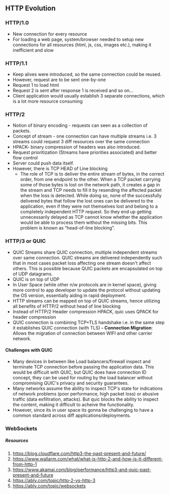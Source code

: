 ## HTTP Evolution

### HTTP/1.0
- New connection for every resource
- For loading a web page, system/browser needed to setup new connections for all resources (html, js, css, images etc.), making it inefficient and slow

### HTTP/1.1
- Keep alives were introduced, so the same connection could be reused. 
- However, request are to be sent one-by-one 
- Request 1 to load html
- Request 2 is sent after response 1 is received and so on...
- Client application would usually establish 3 separate connections, which is a lot more resource consuming

### HTTP/2
- Notion of binary encoding - requests can seen as a collection of packets.
- Concept of stream - one connection can have multiple streams i.e. 3 streams could request 3 diff resources over the same connection
- HPACK- binary compression of headers was also introduced.
- Request prioritization (Streams have priorities associated) and better flow control
- Server could push data itself.
- However, there is TCP HEAD of Line blocking
  - The role of TCP is to deliver the entire stream of bytes, in the correct order, from one endpoint to the other. When a TCP packet carrying some 
of those bytes is lost on the network path, it creates a gap in the stream and TCP needs to fill it by resending the affected packet when the loss 
is detected. While doing so, none of the successfully delivered bytes that follow the lost ones can be delivered to the application, 
even if they were not themselves lost and belong to a completely independent HTTP request. So they end up getting unnecessarily delayed as TCP cannot
know whether the application would be able to process them without the missing bits. This problem is known as “head-of-line blocking”.

### HTTP/3 or QUIC
- QUIC Streams share QUIC connection, multiple independent streams over same connection.  QUIC streams are delivered independently such that in most cases 
packet loss affecting one stream doesn't affect others. This is possible because QUIC packets are encapsulated on top of UDP datagrams.
- QUIC is on top of UDP
- In User Space (while other n/w protocols are in kernel space), giving more control to app developer to update the protocol without updating the OS
version, essentially aiding in rapid deployment.
- HTTP streams can be mapped on top of QUIC streams, hence utilizing all benefits of HTTP/2 without head of line blocking
- Instead of HTTP/2 Header compression HPACK, quic uses QPACK for header compression
- QUIC connection is combining TCP+TLS handshake i.e. in the same step it establishes QUIC connection (with TLS)
**- Connection Migration**: Allows the migration of connection between WIFI and other carrier network.

#### Challenges with QUIC
- Many devices in between like Load balancers/firewall inspect and terminate TCP connection before passing the application data. This would be difficult
with QUIC, but QUIC does have connection ID concept, they can be used for routing by the load balancer without compromising QUIC's privacy and security guarantees.
- Many networks assume the ability to inspect TCP's state for indications of network problems (poor performance, high packet loss) or 
abusive traffic (data exfiltration, attacks). But quic blocks the ability to inspect the content, making it difficult to acheive the functionality. 
- However, since its in user space its gonna be challenging to have a common standard across diff applications/deployments.


### WebSockets


##### Resources
1. https://blog.cloudflare.com/http3-the-past-present-and-future/
2. https://www.wallarm.com/what/what-is-http-2-and-how-is-it-different-from-http-1
3. https://www.akamai.com/blog/performance/http3-and-quic-past-present-and-future
4. https://ably.com/topic/http-2-vs-http-3
5. https://ably.com/topic/websockets
